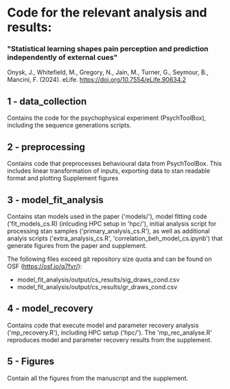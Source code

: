 # Code for the relevant analysis and results:
### "Statistical learning shapes pain perception and prediction independently of external cues"
Onysk, J., Whitefield, M., Gregory, N., Jain, M., Turner, G., Seymour, B., Mancini, F. (2024). eLife. https://doi.org/10.7554/eLife.90634.2

## 1 - data_collection

Contains the code for the psychophysical experiment (PsychToolBox), including the sequence generations scripts.

## 2 - preprocessing

Contains code that preprocesses behavioural data from PsychToolBox. This includes linear transformation of inputs, exporting data to stan readable format and plotting Supplement figures

## 3 - model_fit_analysis

Contains stan models used in the paper ('models/'), model fitting code ('fit_models_cs.R) (inlcuding HPC setup in 'hpc/'), initial analysis script for processing stan samples ('primary_analysis_cs.R'), as well as additional analyis scripts ('extra_analysis_cs.R', 'correlation_beh_model_cs.ipynb') that generate figures from the paper and supplement.

The following files exceed git repository size quota and can be found on OSF (https://osf.io/q7fvr/):
- model_fit_analysis/output/cs_results/sig_draws_cond.csv
- model_fit_analysis/output/cs_results/gr_draws_cond.csv

## 4 - model_recovery

Contains code that execute model and parameter recovery analysis ('mp_recovery.R'), including HPC setup ('hpc/'). The 'mp_rec_analyse.R' reproduces model and parameter recovery results from the supplement.

## 5 - Figures

Contain all the figures from the manuscript and the supplement.
